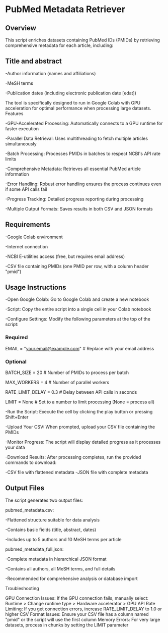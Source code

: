 # PubMed Metadata Retriever

## Overview

This script enriches datasets containing PubMed IDs (PMIDs) by retrieving comprehensive metadata for each article, including:

## Title and abstract

 -Author information (names and affiliations)
 
 -MeSH terms
 
 -Publication dates (including electronic publication date [edat])

The tool is specifically designed to run in Google Colab with GPU acceleration for optimal performance when processing large datasets.
Features

 -GPU-Accelerated Processing: Automatically connects to a GPU runtime for faster execution
 
 -Parallel Data Retrieval: Uses multithreading to fetch multiple articles simultaneously
 
 -Batch Processing: Processes PMIDs in batches to respect NCBI's API rate limits
 
 -Comprehensive Metadata: Retrieves all essential PubMed article information
 
 -Error Handling: Robust error handling ensures the process continues even if some API calls fail
 
 -Progress Tracking: Detailed progress reporting during processing
 
 -Multiple Output Formats: Saves results in both CSV and JSON formats

## Requirements

 -Google Colab environment
 
 -Internet connection
 
 -NCBI E-utilities access (free, but requires email address)

 -CSV file containing PMIDs (one PMID per row, with a column header "pmid")

## Usage Instructions

 -Open Google Colab: Go to Google Colab and create a new notebook
 
 -Script: Copy the entire script into a single cell in your Colab notebook
 
 -Configure Settings: Modify the following parameters at the top of the script:

### Required

EMAIL = "your.email@example.com"  # Replace with your email address

### Optional

BATCH_SIZE = 20      # Number of PMIDs to process per batch

MAX_WORKERS = 4      # Number of parallel workers

RATE_LIMIT_DELAY = 0.3  # Delay between API calls in seconds

LIMIT = None         # Set to a number to limit processing (None = process all)

 -Run the Script: Execute the cell by clicking the play button or pressing Shift+Enter
 
 -Upload Your CSV: When prompted, upload your CSV file containing the PMIDs
 
 -Monitor Progress: The script will display detailed progress as it processes your data
 
 -Download Results: After processing completes, run the provided commands to download:

 -CSV file with flattened metadata
 -JSON file with complete metadata



## Output Files
The script generates two output files:

pubmed_metadata.csv:

 -Flattened structure suitable for data analysis
 
 -Contains basic fields (title, abstract, dates)
 
 -Includes up to 5 authors and 10 MeSH terms per article


pubmed_metadata_full.json:

 -Complete metadata in hierarchical JSON format
 
 -Contains all authors, all MeSH terms, and full details
 
 -Recommended for comprehensive analysis or database import




Troubleshooting

GPU Connection Issues: If the GPU connection fails, manually select: Runtime > Change runtime type > Hardware accelerator > GPU
API Rate Limiting: If you get connection errors, increase RATE_LIMIT_DELAY to 1.0 or higher
CSV Format Issues: Ensure your CSV file has a column named "pmid" or the script will use the first column
Memory Errors: For very large datasets, process in chunks by setting the LIMIT parameter
